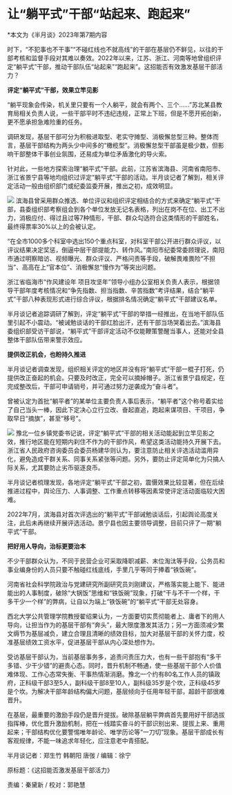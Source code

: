 # 让“躺平式”干部“站起来、跑起来”

*本文为《半月谈》2023年第7期内容

时下，“不犯事也不干事”“不碰红线也不就高线”的干部在基层仍不鲜见，以往的干部考核和监督手段对其难以奏效。2022年以来，江苏、浙江、河南等地曾组织评定“躺平式”干部，推动干部队伍“站起来”“跑起来”。这招能否有效激发基层干部活力？

**评定“躺平式”干部，效果立竿见影**

“躺平现象会传染，机关里只要有一个人躺平，就会有两个、三个……”苏北某县教育局相关负责人说，一些干部平时不违纪违规，正常上下班，但是不愿开拓创新，更不愿承担急难险重的任务。

调研发现，基层干部可分为积极进取型、老实守摊型、消极懈怠型三种。整体而言，基层干部结构为两头少中间多的“橄榄型”。消极懈怠型干部虽是极少数，但影响干部整体干事创业氛围，还易成为单位矛盾激化的导火索。

针对此，一些地方探索治理“躺平式”干部。此前，江苏省滨海县、河南省南阳市、浙江省景宁县等地均组织过评定“躺平式”干部的活动。半月谈记者了解到，相关评定活动一般由组织部门或纪委监委开展，推出之初，成效明显。

![](https://inews.gtimg.com/newsapp_bt/0/15778050058/1000)
滨海县曾采用群众推选、单位评议和组织评定相结合的方式来确定“躺平式”干部，县委组织部考察组会到各个单位发放无记名表格，列出在岗不在位、出工不出力，消极应付、得过且过等7种情形，干部、群众勾选符合这类情形的干部姓名，最终得票率30%以上的会被认定。

“在全市1000多个科室中选出150个重点科室，对科室干部公开进行群众评议，以评议结果决定奖惩，倒逼中层干部提能力、转作风。”南阳市纪委常委顾理说，南阳市通过明察暗访、视频曝光、群众评议、严格问责等手段，破解畏难畏险“不担当”、高高在上“官本位”、消极懈怠“慢作为”等突出问题。

浙江省临海市“作风建设年
项目攻坚年”领导小组办公室相关负责人表示，根据领导干部年度考核情况和“争先指数、担当指数、辛苦指数”考评结果，结合“躺平式”干部八种表现形式进行综合评议，根据排名情况确定“躺平式”干部建议名单。

半月谈记者追踪调研了解到，评定“躺平式”干部的举措一经推出，在当地干部队伍里引起不小震动。“被诫勉谈话的干部红脸出汗，还有干部当场哭着出去。”滨海县委组织部受访干部说，“躺平式”干部评定活动不仅能鞭策警醒当事人，还能对全县整体干部队伍带来警示效应。

**提供改正机会，也盼持久推进**

半月谈记者调查发现，组织相关评定的地区并没有将“躺平式”干部一棍子打死，仍提供改正奋起的机会。只要及时改正，完全可以摘掉帽子。浙江省景宁县规定，在完成整改后，干部可申请销号，并可通过努力逆袭成为“奋斗者”。

曾被认定为首批“躺平者”的某单位主要负责人事后表示，“躺平者”这个称号着实给了自己当头一棒，因此下定决心立行立改、奋起直追，跑起来谋项目、干项目，争取早日“摘旗”，甚至“移号”。

![](https://inews.gtimg.com/newsapp_bt/0/15778050061/1000)
豫北一位乡镇党委书记说，评定“躺平式”干部的相关活动能起到立竿见影之效，推行地区能在短期内刹住不作为的干部作风，希望这类活动能持久开展下去。浙江省人民政府咨询委员会委员杨建华则认为，要注意防止相关评选活动滥用异化，避免造成干群关系、同事关系紧张等问题。另外，要防止评定简单化为只搞人际关系，尤其要防止劣币驱逐良币。

半月谈记者梳理发现，各地评定“躺平式”干部之初，震慑效果比较显著，但在后续推进过程中，舆论压力、人事调整、工作重点转移等因素常使评定活动面临较大困难。

2022年7月，滨海县对首次评选出的“躺平式”干部诫勉谈话后，引起舆论高度关注，此后未再继续开展评选活动。景宁县也因主要领导调整，目前只评了一期“躺平式”干部。

**把好用人导向，治标更要治本**

不少干部群众认为，不同于民营企业可采取降职减薪、末位淘汰等手段，公务员和事业编身份的人员只要不触碰红线底线，手里几乎等同于捧着“铁饭碗”。

河南省社会科学院政治与党建研究所副研究员刘刚建议，严格落实能上能下、能进能出的人事制度，破除“大锅饭”思维和“铁饭碗”现象，打破“干与不干一个样，干多干少一个样”的弊病，让自以为端上“铁饭碗”的“躺平式”干部无处容身。

西北大学公共管理学院教授翟绍果认为，一方面要切实贯彻能者上、庸者下的用人导向，让担当作为的基层干部有“奔头”，最大限度激发其活力；另一方面须减少繁文缛节为基层减负，建立合理且清晰的绩效目标，加大对基层干部的关怀力度，校准基层绩效工资水平，促进基层干部从内心深处想作为。

受访基层干部认为，当前基层事务多，追责问责压力大，也有一些干部抱有“多干多错、少干少错”的避责心态。同时，晋升机制不畅通，使一些基层干部个人价值难体现、工作心态常失衡、干事热情渐消磨。豫北一个约有80名工作人员的镇政府，正科级干部3至5人，副科级干部8至10人，副科级35岁是个坎，正科级45岁是个坎。为解决干部年龄结构偏大问题，基层倾向于任用年轻干部，超龄干部很难晋升。

在基层，最重要的激励手段仍是晋升提拔。破除基层躺平弊病首先要用好干部选拔指挥棒，优化晋升激励机制，把在一线踏实奋斗的干部识别出来、提拔上来、重用起来；干部结构优化要警惕唯年龄论、唯学历论等“一刀切”现象。基层干部成长有客观规律，不能一味追求年轻化，应注意老中青搭配。

半月谈记者：郑生竹 韩朝阳 唐弢 / 编辑：徐宁

原标题：《这招能否激发基层干部活力》

责编：秦黛新 / 校对：郭艳慧

